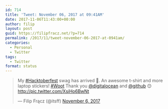 ```yaml
---
id: 714
title: 'Tweet: November 06, 2017 at 09:41AM'
date: 2017-11-06T11:43:00+00:00
author: filip
layout: post
guid: https://filipfracz.net/?p=714
permalink: /2017/11/tweet-november-06-2017-at-0941am/
categories:
  - Personal
  - Twitter
tags:
  - Twitter
format: status
---
```

<blockquote class="twitter-tweet"><p lang="en" dir="ltr">My <a href="https://twitter.com/hashtag/Hacktoberfest?src=hash&amp;ref_src=twsrc%5Etfw">#Hacktoberfest</a> swag has arrived 🤗. An awesome t-shirt and more laptop stickers! <a href="https://twitter.com/hashtag/Woot?src=hash&amp;ref_src=twsrc%5Etfw">#Woot</a> Thank you <a href="https://twitter.com/digitalocean?ref_src=twsrc%5Etfw">@digitalocean</a> and <a href="https://twitter.com/github?ref_src=twsrc%5Etfw">@github</a> 😊 <a href="https://t.co/XsiHo6BwNt">http://pic.twitter.com/XsiHo6BwNt</a></p>&mdash; Filip Frącz (@itsff) <a href="https://twitter.com/itsff/status/927591774180331521?ref_src=twsrc%5Etfw">November 6, 2017</a></blockquote>
<script async src="https://platform.twitter.com/widgets.js" charset="utf-8"></script>